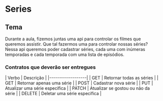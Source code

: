 # Series

## Tema 
Durante a aula, fizemos juntas uma api para controlar os filmes que queremos assistir. Que tal fazermos uma para controlar nossas séries? Nessa api queremos poder cadastrar séries, cada uma com inúmeras temporadas e cada temporada com uma lista de episódios.

### Contratos que deverão ser entregues

| Verbo | Descrição |
|-------------------|
| GET | Retornar todas as séries |
| GET | Retornar apenas uma série |
| POST | Cadastrar nova série |
| PUT | Atualizar uma série específica |
| PATCH | Atualizar se gostou ou não da série |
| DELETE | Deletar uma série específica |

